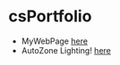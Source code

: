 # csPortfolio

* MyWebPage [here](https://husseins13.github.io/testWeb/dogPage/) 
* AutoZone Lighting! [here](https://husseins13.github.io/lightning2/)

```Java


```
